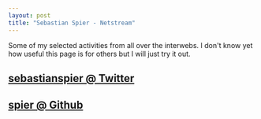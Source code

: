 ```yaml
---
layout: post
title: "Sebastian Spier - Netstream"
---
```


Some of my selected activities from all over the interwebs.
I don't know yet how useful this page is for others but I will just try it out.

## [sebastianspier @ Twitter](https://twitter.com/sebastianspier)

<script src="http://widgets.twimg.com/j/2/widget.js"></script>
<script>
new TWTR.Widget({
  version: 2,
  type: 'profile',
  rpp: 5,
  interval: 6000,
  width: 'auto',
  height: 300,
  theme: {
    shell: {
      background: '#333333',
      color: '#ffffff'
    },
    tweets: {
      background: '#ffffff',
      color: '#000000',
      links: '#227be8'
    }
  },
  features: {
    scrollbar: false,
    loop: false,
    live: false,
    hashtags: true,
    timestamp: true,
    avatars: false,
    behavior: 'all'
  }
}).render().setUser('sebastianspier').start();
</script>

## [spier @ Github](https://github.com/spier)

<ul id="github-projects"></ul>

<script type="text/javascript" src="/javascript/jquery.github.js"></script>

<script type="text/javascript" charset="utf-8">
  $.githubUser('spier', function(data) {
    $('#github-projects').html('');
    
    var repos = data.data;
		// var repos = data.user.repositories;
    repos.sort(function(a,b) {
      return b.watchers - a.watchers;
    });

		// $('#github-projects').append("<ul>");
    $(repos).each(function() {
    // $(repos.slice(0,6)).each(function() {
      $('#github-projects').append("\
<li class='repo'>\
  <p>\
	<a href='" + this.url + "'>" + this.name + "</a>\
  <span class='desc'>"+this.description+"</span>\
	</p>\
</li>");

		// $('#github-projects').append("</ul>");

    });
  });
</script>

